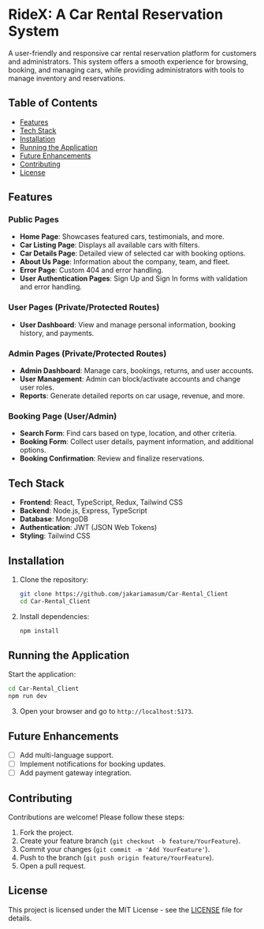 # RideX: A Car Rental Reservation System

A user-friendly and responsive car rental reservation platform for customers and administrators. This system offers a smooth experience for browsing, booking, and managing cars, while providing administrators with tools to manage inventory and reservations.

## Table of Contents

- [Features](#features)
- [Tech Stack](#tech-stack)
- [Installation](#installation)
- [Running the Application](#running-the-application)
- [Future Enhancements](#future-enhancements)
- [Contributing](#contributing)
- [License](#license)

## Features

### Public Pages

- **Home Page**: Showcases featured cars, testimonials, and more.
- **Car Listing Page**: Displays all available cars with filters.
- **Car Details Page**: Detailed view of selected car with booking options.
- **About Us Page**: Information about the company, team, and fleet.
- **Error Page**: Custom 404 and error handling.
- **User Authentication Pages**: Sign Up and Sign In forms with validation and error handling.

### User Pages (Private/Protected Routes)

- **User Dashboard**: View and manage personal information, booking history, and payments.

### Admin Pages (Private/Protected Routes)

- **Admin Dashboard**: Manage cars, bookings, returns, and user accounts.
- **User Management**: Admin can block/activate accounts and change user roles.
- **Reports**: Generate detailed reports on car usage, revenue, and more.

### Booking Page (User/Admin)

- **Search Form**: Find cars based on type, location, and other criteria.
- **Booking Form**: Collect user details, payment information, and additional options.
- **Booking Confirmation**: Review and finalize reservations.

## Tech Stack

- **Frontend**: React, TypeScript, Redux, Tailwind CSS
- **Backend**: Node.js, Express, TypeScript
- **Database**: MongoDB
- **Authentication**: JWT (JSON Web Tokens)
- **Styling**: Tailwind CSS

## Installation

1. Clone the repository:

   ```bash
   git clone https://github.com/jakariamasum/Car-Rental_Client
   cd Car-Rental_Client
   ```

2. Install dependencies:
   ```bash
   npm install
   ```

## Running the Application

Start the application:

```bash
cd Car-Rental_Client
npm run dev
```

3. Open your browser and go to `http://localhost:5173`.

## Future Enhancements

- [ ] Add multi-language support.
- [ ] Implement notifications for booking updates.
- [ ] Add payment gateway integration.

## Contributing

Contributions are welcome! Please follow these steps:

1. Fork the project.
2. Create your feature branch (`git checkout -b feature/YourFeature`).
3. Commit your changes (`git commit -m 'Add YourFeature'`).
4. Push to the branch (`git push origin feature/YourFeature`).
5. Open a pull request.

## License

This project is licensed under the MIT License - see the [LICENSE](LICENSE) file for details.
